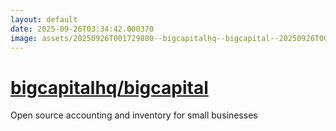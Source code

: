 ```yaml
---
layout: default
date: 2025-09-26T03:34:42.000370
image: assets/20250926T001729880--bigcapitalhq--bigcapital--20250926T004221477--cropped.png
---
```


# [bigcapitalhq/bigcapital](https://github.com/bigcapitalhq/bigcapital)

Open source accounting and inventory for small businesses
